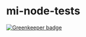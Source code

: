 # mi-node-tests

[![Greenkeeper badge](https://badges.greenkeeper.io/kulshekhar/mi-node-tests.svg)](https://greenkeeper.io/)
